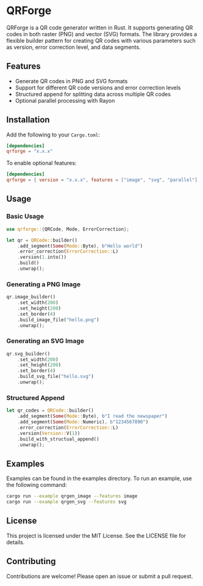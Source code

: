 
# QRForge

QRForge is a QR code generator written in Rust. It supports generating QR codes in both raster (PNG) and vector (SVG) formats. The library provides a flexible builder pattern for creating QR codes with various parameters such as version, error correction level, and data segments.

## Features

- Generate QR codes in PNG and SVG formats
- Support for different QR code versions and error correction levels
- Structured append for splitting data across multiple QR codes
- Optional parallel processing with Rayon

## Installation

Add the following to your `Cargo.toml`:

```toml
[dependencies]
qrforge = "x.x.x"
```

To enable optional features:

```toml
[dependencies]
qrforge = { version = "x.x.x", features = ["image", "svg", "parallel"] }
```

## Usage

### Basic Usage

```rust
use qrforge::{QRCode, Mode, ErrorCorrection};

let qr = QRCode::builder()
    .add_segment(Some(Mode::Byte), b"Hello world")
    .error_correction(ErrorCorrection::L)
    .version(1.into())
    .build()
    .unwrap();
```

### Generating a PNG Image

```rust
qr.image_builder()
    .set_width(200)
    .set_height(200)
    .set_border(4)
    .build_image_file("hello.png")
    .unwrap();
```

### Generating an SVG Image

```rust
qr.svg_builder()
    .set_width(200)
    .set_height(200)
    .set_border(4)
    .build_svg_file("hello.svg")
    .unwrap();
```

### Structured Append

```rust
let qr_codes = QRCode::builder()
    .add_segment(Some(Mode::Byte), b"I read the newspaper")
    .add_segment(Some(Mode::Numeric), b"1234567890")
    .error_correction(ErrorCorrection::L)
    .version(Version::V(1))
    .build_with_structual_append()
    .unwrap();
```

## Examples

Examples can be found in the examples directory. To run an example, use the following command:

```sh
cargo run --example qrgen_image --features image
cargo run --example qrgen_svg --features svg
```

## License

This project is licensed under the MIT License. See the LICENSE file for details.

## Contributing

Contributions are welcome! Please open an issue or submit a pull request.
